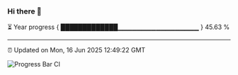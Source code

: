 ### Hi there 👋

⏳ Year progress { █████████████▁▁▁▁▁▁▁▁▁▁▁▁▁▁▁▁▁ } 45.63 %

---

⏰ Updated on Mon, 16 Jun 2025 12:49:22 GMT

![Progress Bar CI](https://github.com/liununu/liununu/workflows/Progress%20Bar%20CI/badge.svg)
